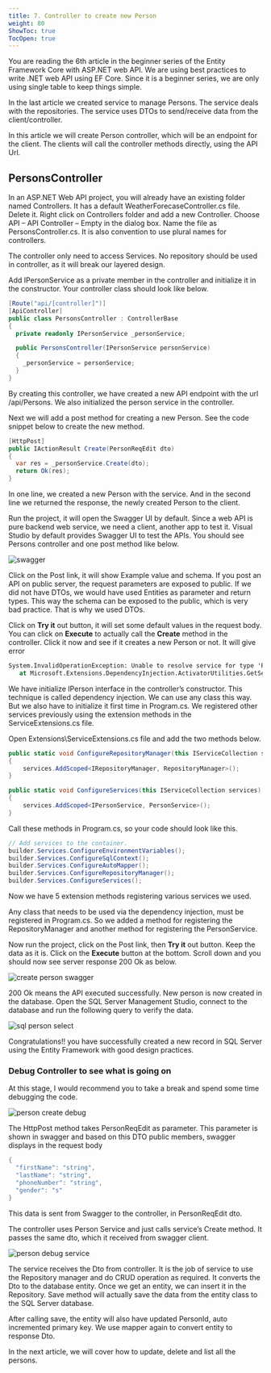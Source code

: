 ```yaml
---
title: 7. Controller to create new Person
weight: 80
ShowToc: true
TocOpen: true
---
```


You are reading the 6th article in the beginner series of the Entity Framework Core with ASP.NET web API. We are using best practices to write .NET web API using EF Core. Since it is a beginner series, we are only using single table to keep things simple.

In the last article we created service to manage Persons. The service deals with the repositories. The service uses DTOs to send/receive data from the client/controller.

In this article we will create Person controller, which will be an endpoint for the client. The clients will call the controller methods directly, using the API Url.

## PersonsController

In an ASP.NET Web API project, you will already have an existing folder named Controllers. It has a default WeatherForecaseController.cs file. Delete it. Right click on Controllers folder and add a new Controller. Choose API – API Controller – Empty in the dialog box. Name the file as PersonsController.cs. It is also convention to use plural names for controllers.

The controller only need to access Services. No repository should be used in controller, as it will break our layered design.

Add IPersonService as a private member in the controller and initialize it in the constructor. Your controller class should look like below.

```cs
[Route("api/[controller]")]
[ApiController]
public class PersonsController : ControllerBase
{
  private readonly IPersonService _personService;

  public PersonsController(IPersonService personService)
  {
    _personService = personService;
  }
}
```

By creating this controller, we have created a new API endpoint with the url /api/Persons. We also initialized the person service in the controller.

Next we will add a post method for creating a new Person. See the code snippet below to create the new method.

```cs
[HttpPost]
public IActionResult Create(PersonReqEdit dto)
{
  var res = _personService.Create(dto);
  return Ok(res);
}
```

In one line, we created a new Person with the service. And in the second line we returned the response, the newly created Person to the client.

Run the project, it will open the Swagger UI by default. Since a web API is pure backend web service, we need a client, another app to test it. Visual Studio by default provides Swagger UI to test the APIs. You should see Persons controller and one post method like below.

![swagger](/images/swagger-1024x544.jpg "swagger")

Click on the Post link, it will show Example value and schema. If you post an API on public server, the request parameters are exposed to public. If we did not have DTOs, we would have used Entities as parameter and return types. This way the schema can be exposed to the public, which is very bad practice. That is why we used DTOs.

Click on **Try it** out button, it will set some default values in the request body. You can click on **Execute** to actually call the **Create** method in the controller. Click it now and see if it creates a new Person or not. It will give error

```bat
System.InvalidOperationException: Unable to resolve service for type 'Person.Services.IPersonService' while attempting to activate 'Person.Controllers.PersonsController'.
   at Microsoft.Extensions.DependencyInjection.ActivatorUtilities.GetService(IServiceProvider sp, Type type, Type requiredBy, Boolean isDefaultParameterRequired)
```

We have initialize IPerson interface in the controller’s constructor. This technique is called dependency injection. We can use any class this way. But we also have to initialize it first time in Program.cs. We registered other services previously using the extension methods in the ServiceExtensions.cs file.

Open Extensions\ServiceExtensions.cs file and add the two methods below.

```cs
public static void ConfigureRepositoryManager(this IServiceCollection services)
{
    services.AddScoped<IRepositoryManager, RepositoryManager>();
}

public static void ConfigureServices(this IServiceCollection services)
{
    services.AddScoped<IPersonService, PersonService>();
}
```

Call these methods in Program.cs, so your code should look like this.

```cs
// Add services to the container.
builder.Services.ConfigureEnvironmentVariables();
builder.Services.ConfigureSqlContext();
builder.Services.ConfigureAutoMapper();
builder.Services.ConfigureRepositoryManager();
builder.Services.ConfigureServices();
```

Now we have 5 extension methods registering various services we used.

Any class that needs to be used via the dependency injection, must be registered in Program.cs. So we added a method for registering the RepositoryManager and another method for registering the PersonService.

Now run the project, click on the Post link, then **Try it** out button. Keep the data as it is. Click on the **Execute** button at the bottom. Scroll down and you should now see server response 200 Ok as below.

![create person swagger](/images/create-person-swagger-1024x548.jpg "create person swagger")

200 Ok means the API executed successfully. New person is now created in the database. Open the SQL Server Management Studio, connect to the database and run the following query to verify the data.

![sql person select](/images/sql-person-select.jpg "sql person select")

Congratulations!! you have successfully created a new record in SQL Server using the Entity Framework with good design practices.

### Debug Controller to see what is going on

At this stage, I would recommend you to take a break and spend some time debugging the code.

![person create debug](/images/person-create-debug.jpg "person create debug")

The HttpPost method takes PersonReqEdit as parameter. This parameter is shown in swagger and based on this DTO public members, swagger displays in the request body

```cs
{
  "firstName": "string",
  "lastName": "string",
  "phoneNumber": "string",
  "gender": "s"
}
```

This data is sent from Swagger to the controller, in PersonReqEdit dto.

The controller uses Person Service and just calls service’s Create method. It passes the same dto, which it received from swagger client.

![person debug service](/images/person-debug-service.jpg "person debug service")

The service receives the Dto from controller. It is the job of service to use the Repository manager and do CRUD operation as required. It converts the Dto to the database entity. Once we get an entity, we can insert it in the Repository. Save method will actually save the data from the entity class to the SQL Server database.

After calling save, the entity will also have updated PersonId, auto incremented primary key. We use mapper again to convert entity to response Dto.

In the next article, we will cover how to update, delete and list all the persons.